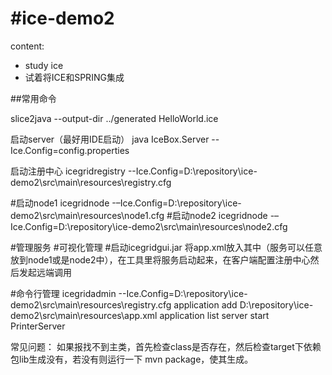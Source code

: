 #ice-demo2
===============

content:
- study ice
- 试着将ICE和SPRING集成


##常用命令

slice2java --output-dir ../generated  HelloWorld.ice


启动server（最好用IDE启动）
java IceBox.Server --Ice.Config=config.properties



启动注册中心
icegridregistry --Ice.Config=D:\repository\ice-demo2\src\main\resources\registry.cfg


#启动node1
icegridnode -–Ice.Config=D:\repository\ice-demo2\src\main\resources\node1.cfg
#启动node2
icegridnode -–Ice.Config=D:\repository\ice-demo2\src\main\resources\node2.cfg

#管理服务
#可视化管理
#启动icegridgui.jar 将app.xml放入其中（服务可以任意放到node1或是node2中），在工具里将服务启动起来，在客户端配置注册中心然后发起远端调用

#命令行管理
icegridadmin --Ice.Config=D:\repository\ice-demo2\src\main\resources\registry.cfg
application add D:\repository\ice-demo2\src\main\resources\app.xml
application list
server start PrinterServer


常见问题：
如果报找不到主类，首先检查class是否存在，然后检查target下依赖包lib生成没有，若没有则运行一下 mvn package，使其生成。